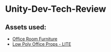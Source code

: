 # Unity-Dev-Tech-Review

## Assets used:
- [Office Room Furniture](https://assetstore.unity.com/packages/3d/props/furniture/office-room-furniture-70884)
- [Low Poly Office Props - LITE](https://assetstore.unity.com/packages/3d/environments/low-poly-office-props-lite-131438)
